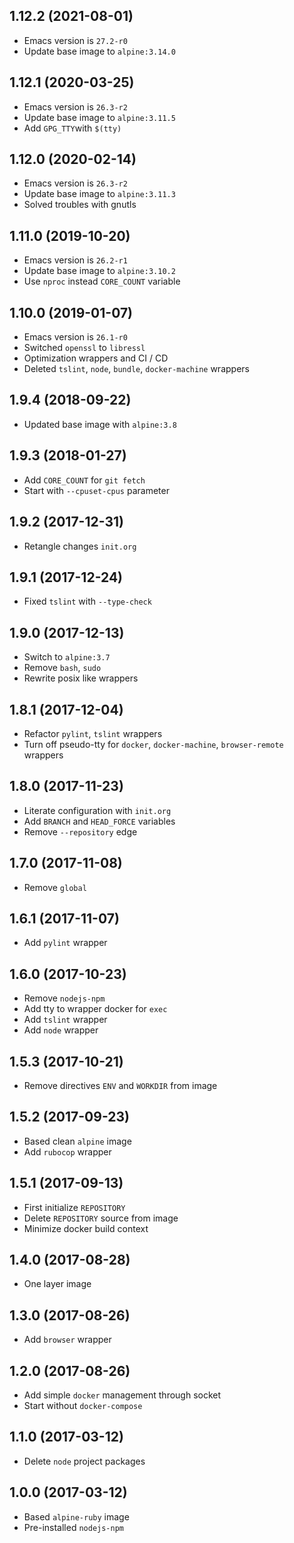 ## 1.12.2 (2021-08-01)

* Emacs version is `27.2-r0`
* Update base image to `alpine:3.14.0`

## 1.12.1 (2020-03-25)

* Emacs version is `26.3-r2`
* Update base image to `alpine:3.11.5`
* Add `GPG_TTY`with `$(tty)`

## 1.12.0 (2020-02-14)

* Emacs version is `26.3-r2`
* Update base image to `alpine:3.11.3`
* Solved troubles with gnutls

## 1.11.0 (2019-10-20)

* Emacs version is `26.2-r1`
* Update base image to `alpine:3.10.2`
* Use `nproc` instead `CORE_COUNT` variable

## 1.10.0 (2019-01-07)

* Emacs version is `26.1-r0`
* Switched `openssl` to `libressl`
* Optimization wrappers and CI / CD
* Deleted `tslint`, `node`, `bundle`, `docker-machine` wrappers

## 1.9.4 (2018-09-22)

* Updated base image with `alpine:3.8`

## 1.9.3 (2018-01-27)

* Add `CORE_COUNT` for `git fetch`
* Start with `--cpuset-cpus` parameter

## 1.9.2 (2017-12-31)

* Retangle changes `init.org`

## 1.9.1 (2017-12-24)

* Fixed `tslint` with `--type-check`

## 1.9.0 (2017-12-13)

* Switch to `alpine:3.7`
* Remove `bash`, `sudo`
* Rewrite posix like wrappers

## 1.8.1 (2017-12-04)

* Refactor `pylint`, `tslint` wrappers
* Turn off pseudo-tty for `docker`, `docker-machine`, `browser-remote` wrappers

## 1.8.0 (2017-11-23)

* Literate configuration with `init.org`
* Add `BRANCH` and `HEAD_FORCE` variables
* Remove `--repository` edge

## 1.7.0 (2017-11-08)

* Remove `global`

## 1.6.1 (2017-11-07)

* Add `pylint` wrapper

## 1.6.0 (2017-10-23)

* Remove `nodejs-npm`
* Add tty to wrapper docker for `exec`
* Add `tslint` wrapper
* Add `node` wrapper

## 1.5.3 (2017-10-21)

* Remove directives `ENV` and `WORKDIR` from image

## 1.5.2 (2017-09-23)

* Based clean `alpine` image
* Add `rubocop` wrapper

## 1.5.1 (2017-09-13)

* First initialize `REPOSITORY`
* Delete `REPOSITORY` source from image
* Minimize docker build context

## 1.4.0 (2017-08-28)

* One layer image

## 1.3.0 (2017-08-26)

* Add `browser` wrapper

## 1.2.0 (2017-08-26)

* Add simple `docker` management through socket
* Start without `docker-compose`

## 1.1.0 (2017-03-12)

* Delete `node` project packages

## 1.0.0 (2017-03-12)

* Based `alpine-ruby` image
* Pre-installed `nodejs-npm`
